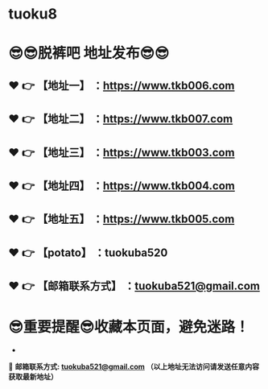 # tuoku8
:sunglasses::sunglasses:脱裤吧 地址发布:sunglasses::sunglasses:
==
:heart: :point_right: 【地址一】 ：https://www.tkb006.com
------
:heart: :point_right: 【地址二】 ：https://www.tkb007.com
------
:heart: :point_right: 【地址三】 ：https://www.tkb003.com
------
:heart: :point_right: 【地址四】 ：https://www.tkb004.com
------
:heart: :point_right: 【地址五】 ：https://www.tkb005.com
------
:heart: :point_right: 【potato】 ：tuokuba520
------
:heart: :point_right: 【邮箱联系方式】 ：tuokuba521@gmail.com
------
:sunglasses:重要提醒:sunglasses:收藏本页面，避免迷路！
==

-

:e-mail: __邮箱联系方式: tuokuba521@gmail.com （以上地址无法访问请发送任意内容获取最新地址）__
